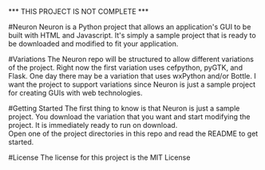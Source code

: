 *** THIS PROJECT IS NOT COMPLETE ***

#Neuron
Neuron is a Python project that allows an application's GUI to be built with HTML and Javascript.
It's simply a sample project that is ready to be downloaded and modified to fit your application.

#Variations
The Neuron repo will be structured to allow different variations of the project. Right now the first variation uses cefpython, pyGTK, and Flask. One day there may be a variation that uses wxPython and/or Bottle. I want the project to support variations since Neuron is just a sample project for creating GUIs with web technologies.

#Getting Started
The first thing to know is that Neuron is just a sample project. You download the variation that you want and start modifying the project. It is immediately ready to run on download.  
Open one of the project directories in this repo and read the README to get started.

#License
The license for this project is the MIT License